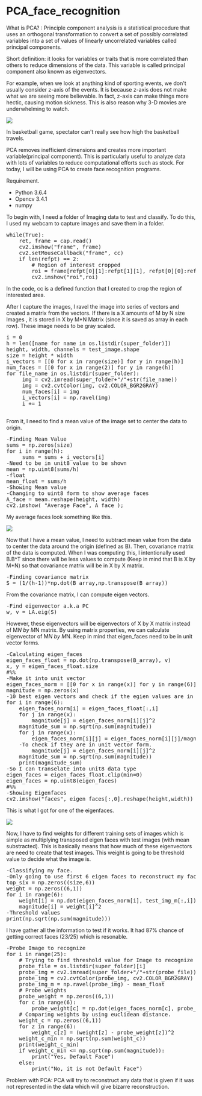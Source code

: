 # PCA_face_recognition

What is PCA? : Principle component analysis is a statistical procedure that uses an orthogonal transformation to convert a set of possibly correlated variables into a set of values of linearly uncorrelated variables called principal components.

Short definition: it looks for variables or traits that is more correlated than others to reduce dimensions of the data. This variable is called principal component also known as eigenvectors. 

For example, when we look at anything kind of sporting events, we don't usually consider z-axis of the events. It is because z-axis does not make what we are seeing more believable. In fact, z-axis can make things more hectic, causing motion sickness. This is also reason why 3-D movies are underwhelming to watch.

<img src="https://media.giphy.com/media/lZoPvIJZfEREI/giphy.gif" style="align:center;"/>

In basketball game, spectator can't really see how high the basketball travels.

PCA removes inefficient dimensions and creates more important variable(principal component). This is particularly useful to analyze data with lots of variables  to reduce computational efforts such as stock. For today, I will be using PCA  to create face recognition programs.

Requirement.

- Python 3.6.4
- Opencv 3.4.1
- numpy

To begin with, I need a folder of Imaging data to test and classify. To do this, I used my webcam to capture images and save them in a folder. 

<pre>
while(True):
    ret, frame = cap.read()
    cv2.imshow("frame", frame)
    cv2.setMouseCallback("frame", cc)
    if len(refpt) == 2:
        # Region of interest cropped
        roi = frame[refpt[0][1]:refpt[1][1], refpt[0][0]:refpt[1][0]]
        cv2.imshow("roi",roi)
</pre>

In the code, cc is a defined function that I created to crop the region of interested area. 

After I capture the images, I ravel the image into series of vectors and created a matrix from the vectors. If there is a <bold> X amounts of  M by N  size Images </bold>, it is stored in <bold> X by M*N Matrix (since it is saved as array in each row)</bold>. These image needs to be gray scaled.

<pre>
i = 0
h = len([name for name in os.listdir(super_folder)])
height, width, channels = test_image.shape
size = height * width
i_vectors = [[0 for x in range(size)] for y in range(h)] 
num_faces = [[0 for x in range(2)] for y in range(h)] 
for file_name in os.listdir(super_folder):
     img = cv2.imread(super_folder+"/"+str(file_name))
     img = cv2.cvtColor(img, cv2.COLOR_BGR2GRAY)   
     num_faces[i] = img
     i_vectors[i] = np.ravel(img)
     i += 1
 </pre>


From it, I need to find a mean value of the image set to center the data to origin.

<pre>
-Finding Mean Value
sums = np.zeros(size)
for i in range(h):
     sums = sums + i_vectors[i]
-Need to be in unit8 value to be shown     
mean = np.uint8(sums/h)
-float
mean_float = sums/h
-Showing Mean value 
-Changing to uint8 form to show average faces
A_face = mean.reshape(height, width)
cv2.imshow( "Average_Face", A_face );
</pre>

My average faces look something like this.

<img src="https://i.imgur.com/KqtSeVX.png"/>


Now that I have a mean value, I need to subtract mean value from the data to center the data around the origin <bold>(defined as B)</bold>. Then, covariance matrix of the data is computed. When I was computing this, I intentionally used <bold> B.B^T </bold> since there will be less values to compute <bold> (Keep in mind that B is X by M*N)</bold> so that covariance matrix will be in <bold> X by X </bold> matrix.

<pre>
-Finding covariance matrix
S = (1/(h-1))*np.dot(B_array,np.transpose(B_array))
</pre>

From the covariance matrix, I can compute eigen vectors.

<pre>
-Find eigenvector a.k.a PC
w, v = LA.eig(S)
</pre>

However, these eigenvectors will be eigenvectors of <bold> X by X </bold> matrix instead of <bold> M*N by M*N </bold> matrix. By using matrix properties, we can calculate eigenvector of <bold> M*N by M*N</bold>. Keep in mind that eigen_faces need to be in unit vector forms.

<pre>
-Calculating eigen_faces
eigen_faces_float = np.dot(np.transpose(B_array), v)
x, y = eigen_faces_float.size
#%%
-Make it into unit vector
eigen_faces_norm = [[0 for x in range(x)] for y in range(6)] 
magnitude = np.zeros(x)
-10 best eigen vectors and check if the egien values are in unit vector value
for i in range(6):
    eigen_faces_norm[i] = eigen_faces_float[:,i]
    for j in range(x):
        magnitude[j] = eigen_faces_norm[i][j]^2
    magnitude_sum = np.sqrt(np.sum(magnitude))
    for j in range(x):
        eigen_faces_norm[i][j] = eigen_faces_norm[i][j]/magnitude_sum
    -To check if they are in unit vector form.
        magnitude[j] = eigen_faces_norm[i][j]^2
    magnitude_sum = np.sqrt(np.sum(magnitude))
    print(magnitude_sum)
-So I can transelate into unit8 data type
eigen_faces = eigen_faces_float.clip(min=0)
eigen_faces = np.uint8(eigen_faces)
#%%
-Showing Eigenfaces
cv2.imshow("faces", eigen_faces[:,0].reshape(height,width))
</pre>

This is what I got for one of the eigenfaces.


<img src="https://i.imgur.com/Zj4I9Ol.png"/>


Now, I have to find weights for different training sets of images which is simple as multiplying transposed eigen faces with test images (with mean substracted). This is basically means that how much of these eigenvectors are need to create that test images. This weight is going to be threshold value to decide what the image is.
 
<pre>
-Classifying my face.
-Only going to use first 6 eigen faces to reconstruct my face.
top_six = np.zeros((size,6))
weight = np.zeros((6,1))
for i in range(6):
    weight[i] = np.dot(eigen_faces_norm[i], test_img_m[:,i])
    magnitude[i] = weight[i]^2
-Threshold values
print(np.sqrt(np.sum(magnitude)))
</pre>

I have gather all the information to test if it works. It had 87% chance of getting correct faces (23/25) which is resonable.

<pre>
-Probe Image to recognize
for i in range(25):
    # Trying to find threshold value for Image to recognize
    probe_file = os.listdir(super_folder)[i]
    probe_img = cv2.imread(super_folder+"/"+str(probe_file))
    probe_img = cv2.cvtColor(probe_img, cv2.COLOR_BGR2GRAY) 
    probe_img_m = np.ravel(probe_img) - mean_float
    # Probe weights
    probe_weight = np.zeros((6,1))
    for c in range(6):
        probe_weight[c] = np.dot(eigen_faces_norm[c], probe_img_m)
    # Comparing weights by using euclidean distance.
    weight_c = np.zeros((6,1))
    for z in range(6):
        weight_c[z] = (weight[z] - probe_weight[z])^2
    weight_c_min = np.sqrt(np.sum(weight_c))
    print(weight_c_min)
    if weight_c_min <= np.sqrt(np.sum(magnitude)):
        print("Yes, Default Face")
    else:
        print("No, it is not Default Face")
</pre>

Problem with PCA: PCA will try to reconstruct any data that is given if it was not represented in the data which will give bizarre reconstruction.

